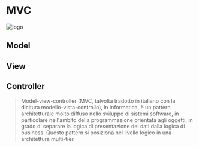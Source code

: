 # **MVC**
![logo](https://upload.wikimedia.org/wikipedia/commons/f/fd/MVC-Process.png)
## Model
## View
## Controller
>Model-view-controller (MVC, talvolta tradotto in italiano con la dicitura modello-vista-controllo), in informatica, è un pattern architetturale molto diffuso nello sviluppo di sistemi software, in particolare nell'ambito della programmazione orientata agli oggetti, in grado di separare la logica di presentazione dei dati dalla logica di business.
Questo pattern si posiziona nel livello logico in una architettura multi-tier.<br> 


